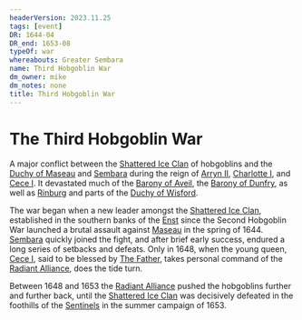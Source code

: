 ```yaml
---
headerVersion: 2023.11.25
tags: [event]
DR: 1644-04
DR_end: 1653-08
typeOf: war
whereabouts: Greater Sembara
name: Third Hobgoblin War
dm_owner: mike
dm_notes: none
title: Third Hobgoblin War
---
```

# The Third Hobgoblin War

A major conflict between the [Shattered Ice Clan](<../groups/hobgoblin-clans/shattered-ice-clan.md>) of hobgoblins and the [Duchy of Maseau](<../gazetteer/greater-sembara/duchy-of-maseau/duchy-of-maseau.md>) and [Sembara](<../gazetteer/greater-sembara/sembara/sembara.md>) during the reign of [Arryn II](<../people/historical-figures/sembaran-royalty/arryn-ii.md>), [Charlotte I](<../people/historical-figures/sembaran-royalty/charlotte-i.md>), and [Cece I](<../people/historical-figures/sembaran-royalty/cece-i.md>). It devastated much of the [Barony of Aveil](<../gazetteer/greater-sembara/sembara/barony-of-aveil/barony-of-aveil.md>), the [Barony of Dunfry](<../gazetteer/greater-sembara/sembara/western-marches/barony-of-dunfry.md>), as well as [Rinburg](<../gazetteer/greater-sembara/sembara/barony-of-aveil/rinburg.md>) and parts of the [Duchy of Wisford](<../gazetteer/greater-sembara/sembara/heartlands/duchy-of-wisford.md>).

The war began when a new leader amongst the [Shattered Ice Clan](<../groups/hobgoblin-clans/shattered-ice-clan.md>), established in the southern banks of the [Enst](<../gazetteer/greater-sembara/rivers/wistel-enst-watershed/enst.md>) since the Second Hobgoblin War launched a brutal assault against [Maseau](<../gazetteer/greater-sembara/duchy-of-maseau/duchy-of-maseau.md>) in the spring of 1644. [Sembara](<../gazetteer/greater-sembara/sembara/sembara.md>) quickly joined the fight, and after brief early success, endured a long series of setbacks and defeats. Only in 1648, when the young queen, [Cece I](<../people/historical-figures/sembaran-royalty/cece-i.md>), said to be blessed by [The Father](<../cosmology/gods/incorporeal-gods/mos-numena-pantheon/the-father.md>), takes personal command of the [Radiant Alliance](<../groups/radiant-alliance.md>), does the tide turn.

Between 1648 and 1653 the [Radiant Alliance](<../groups/radiant-alliance.md>) pushed the hobgoblins further and further back, until the [Shattered Ice Clan](<../groups/hobgoblin-clans/shattered-ice-clan.md>) was decisively defeated in the foothills of the [Sentinels](<../gazetteer/sentinel-range/sentinel-range.md>) in the summer campaign of 1653. 